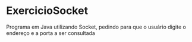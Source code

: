 # ExercicioSocket
Programa em Java utilizando Socket, pedindo para que o usuário digite o endereço e a porta a ser consultada
